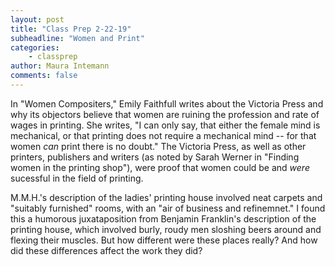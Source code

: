 ```yaml
---
layout: post
title: "Class Prep 2-22-19"
subheadline: "Women and Print"
categories:
    - classprep
author: Maura Intemann
comments: false
---
```


In "Women Compositers," Emily Faithfull writes about the Victoria Press and why its objectors believe that women are ruining the profession and rate of wages in printing. She writes, "I can only say, that either the female mind is mechanical, or that printing does not require a mechanical mind -- for that women *can* print there is no doubt." The Victoria Press, as well as other printers, publishers and writers (as noted by Sarah Werner in "Finding women in the printing shop"), were proof that women could be and *were* sucessful in the field of printing. 

M.M.H.'s description of the ladies' printing house involved neat carpets and "suitably furnished" rooms, with an "air of business and refinemnet." I found this a humorous juxataposition from Benjamin Franklin's description of the printing house, which involved burly, roudy men sloshing beers around and flexing their muscles. But how different were these places really? And how did these differences affect the work they did?                                                                                                                                                                                 
